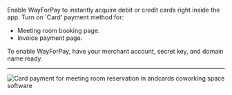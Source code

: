 Enable WayForPay to instantly acquire debit or credit cards right inside the app. Turn on 'Card' payment method for:

- Meeting room booking page.
- Invoice payment page.

To enable WayForPay, have your merchant account, secret key, and domain name ready.

---

![Card payment for meeting room reservation in andcards coworking space software](https://d7ccq1i35b0cj.cloudfront.net/andcards-bookings-create-payment-methods-card-light-en-1920-1200.png)
